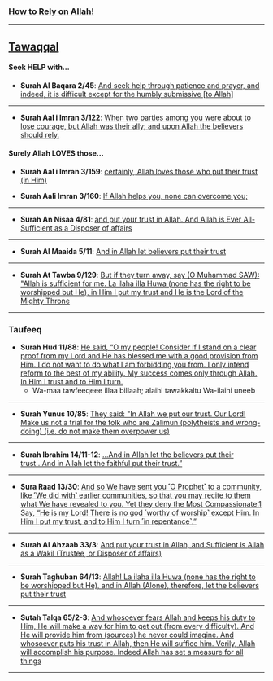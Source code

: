 ### [How to Rely on Allah!](https://www.youtube.com/shorts/RoGI9xMJJaI)

***

## [Tawaqqal](https://myislam.org/quran-verses/tawakkul/)

#### Seek HELP with...
* __Surah Al Baqara 2/45__: [And seek help through patience and prayer, and indeed, it is difficult except for the humbly submissive [to Allah]](https://quranwbw.com/2#45)

***

* __Surah Aal i Imran 3/122__: [When two parties among you were about to lose courage, but Allah was their ally; and upon Allah the believers should rely.](https://quranwbw.com/3#122)

#### Surely Allah LOVES those...
* __Surah Aal i Imran 3/159__: [certainly, Allah loves those who put their trust (in Him)](https://quranwbw.com/3#159)

* __Surah Aali Imran 3/160__: [If Allah helps you, none can overcome you; ](https://quranwbw.com/3#160)

***

* __Surah An Nisaa 4/81__: [and put your trust in Allah. And Allah is Ever All-Sufficient as a Disposer of affairs](https://quranwbw.com/4#81)

***

* __Surah Al Maaida 5/11__: [And in Allah let believers put their trust](https://quranwbw.com/5#11)

***

* __Surah At Tawba 9/129__: [But if they turn away, say (O Muhammad SAW): "Allah is sufficient for me. La ilaha illa Huwa (none has the right to be worshipped but He), in Him I put my trust and He is the Lord of the Mighty Throne](https://quranwbw.com/9#129)

***

### Taufeeq

* __Surah Hud 11/88__: [He said, “O my people! Consider if I stand on a clear proof from my Lord and He has blessed me with a good provision from Him. I do not want to do what I am forbidding you from. I only intend reform to the best of my ability. My success comes only through Allah. In Him I trust and to Him I turn.
](https://quran.com/11/88)
  * Wa-maa tawfeeqeee illaa billaah; alaihi tawakkaltu Wa-ilaihi uneeb
  
***

* __Surah Yunus 10/85__: [They said: "In Allah we put our trust. Our Lord! Make us not a trial for the folk who are Zalimun (polytheists and wrong-doing) (i.e. do not make them overpower us)](https://quranwbw.com/10#85)

***

* __Surah Ibrahim 14/11-12__: [...And in Allah let the believers put their trust...And in Allah let the faithful put their trust.”](https://quranwbw.com/14#11-12)

***

* __Sura Raad 13/30__: [And so We have sent you ˹O Prophet˺ to a community, like ˹We did with˺ earlier communities, so that you may recite to them what We have revealed to you. Yet they deny the Most Compassionate.1 Say, “He is my Lord! There is no god ˹worthy of worship˺ except Him. In Him I put my trust, and to Him I turn ˹in repentance˺.”](https://quran.com/13/30)
  
***

* __Surah Al Ahzaab 33/3__: [And put your trust in Allah, and Sufficient is Allah as a Wakil (Trustee, or Disposer of affairs)](https://quranwbw.com/33#3)

***

* __Surah Taghuban 64/13__: [Allah! La ilaha illa Huwa (none has the right to be worshipped but He), and in Allah (Alone), therefore, let the believers put their trust](https://quranwbw.com/64#13)

***

* __Sutah Talqa 65/2-3__: [And whosoever fears Allah and keeps his duty to Him, He will make a way for him to get out (from every difficulty). And He will provide him from (sources) he never could imagine. And whosoever puts his trust in Allah, then He will suffice him. Verily, Allah will accomplish his purpose. Indeed Allah has set a measure for all things](https://quranwbw.com/65#2-3)

*** 

